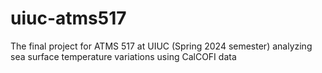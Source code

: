 # uiuc-atms517
The final project for ATMS 517 at UIUC (Spring 2024 semester) analyzing sea surface temperature variations using CalCOFI data 
